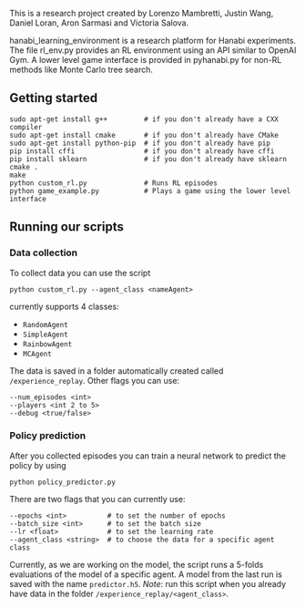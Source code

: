 This is a research project created by Lorenzo Mambretti, Justin Wang, Daniel Loran, Aron Sarmasi and Victoria Salova.

hanabi\_learning\_environment is a research platform for Hanabi experiments. The file rl\_env.py provides an RL environment using an API similar to OpenAI Gym. A lower level game interface is provided in pyhanabi.py for non-RL methods like Monte Carlo tree search.

## Getting started
```
sudo apt-get install g++         # if you don't already have a CXX compiler
sudo apt-get install cmake       # if you don't already have CMake
sudo apt-get install python-pip  # if you don't already have pip
pip install cffi                 # if you don't already have cffi
pip install sklearn              # if you don't already have sklearn
cmake .
make
python custom_rl.py              # Runs RL episodes
python game_example.py           # Plays a game using the lower level interface
```

## Running our scripts

### Data collection
To collect data you can use the script
```
python custom_rl.py --agent_class <nameAgent>
```
currently supports 4 classes:
- `RandomAgent`
- `SimpleAgent`
- `RainbowAgent`
- `MCAgent`

The data is saved in a folder automatically created called `/experience_replay`. Other flags you can use:
```
--num_episodes <int>
--players <int 2 to 5>
--debug <true/false>
```

### Policy prediction
After you collected episodes you can train a neural network to predict the policy by using
```
python policy_predictor.py
```
There are two flags that you can currently use:
```
--epochs <int>          # to set the number of epochs
--batch_size <int>      # to set the batch size
--lr <float>            # to set the learning rate
--agent_class <string>  # to choose the data for a specific agent class
```
Currently, as we are working on the model, the script runs a 5-folds evaluations of the model of a specific agent. A model from the last run is saved with the name `predictor.h5`. *Note*: run this script when you already have data in the folder `/experience_replay/<agent_class>`.

